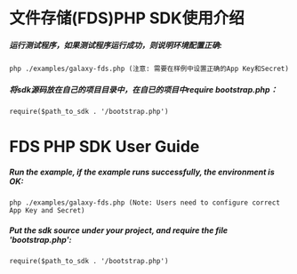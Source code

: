 文件存储(FDS)PHP SDK使用介绍
=============================
##### 运行测试程序，如果测试程序运行成功，则说明环境配置正确:

    php ./examples/galaxy-fds.php (注意: 需要在样例中设置正确的App Key和Secret)

##### 将sdk源码放在自己的项目目录中，在自已的项目中require bootstrap.php：
    
	require($path_to_sdk . '/bootstrap.php')


FDS PHP SDK User Guide
========================
##### Run the example, if the example runs successfully, the environment is OK:

    php ./examples/galaxy-fds.php (Note: Users need to configure correct App Key and Secret)

##### Put the sdk source under your project, and require the file 'bootstrap.php':

    require($path_to_sdk . '/bootstrap.php')